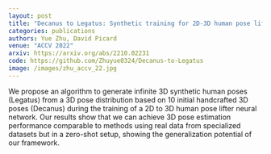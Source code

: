 ```yaml
---
layout: post
title: "Decanus to Legatus: Synthetic training for 2D-3D human pose lifting"
categories: publications
authors: Yue Zhu, David Picard
venue: "ACCV 2022"
arxiv: https://arxiv.org/abs/2210.02231
code: https://github.com/Zhuyue0324/Decanus-to-Legatus
image: /images/zhu_accv_22.jpg
---
```


We propose an algorithm to generate infinite 3D synthetic human poses (Legatus) from a 3D pose distribution based on 10 initial handcrafted 3D poses (Decanus) during the training of a 2D to 3D human pose lifter neural network. Our results show that we can achieve 3D pose estimation performance comparable to methods using real data from specialized datasets but in a zero-shot setup, showing the generalization potential of our framework.

